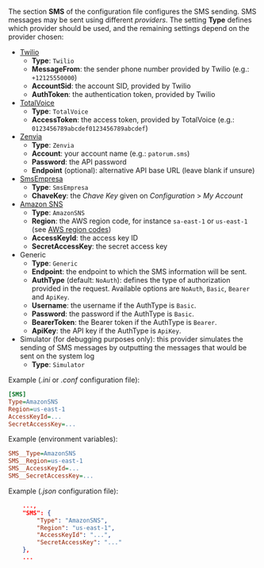 ﻿The section **SMS** of the configuration file configures the SMS sending. SMS messages may be sent using different *providers*. The setting **Type** defines which
provider should be used, and the remaining settings depend on the provider chosen:

* [Twilio](https://www.twilio.com/)
  * **Type**: `Twilio`
  * **MessageFrom**: the sender phone number provided by Twilio (e.g.: `+12125550000`)
  * **AccountSid**: the account SID, provided by Twilio
  * **AuthToken**: the authentication token, provided by Twilio
* [TotalVoice](https://totalvoice.com.br/)
  * **Type**: `TotalVoice`
  * **AccessToken**: the access token, provided by TotalVoice (e.g.: `0123456789abcdef0123456789abcdef`)
* [Zenvia](https://www.zenvia.com/)
  * **Type**: `Zenvia`
  * **Account**: your account name (e.g.: `patorum.sms`)
  * **Password**: the API password
  * **Endpoint** (optional): alternative API base URL (leave blank if unsure)
* [SmsEmpresa](https://www.smsempresa.com.br/)
  * **Type**: `SmsEmpresa`
  * **ChaveKey**: the *Chave Key* given on *Configuration* &gt; *My Account*
* [Amazon SNS](https://aws.amazon.com/sns/)
  * **Type**: `AmazonSNS`
  * **Region**: the AWS region code, for instance `sa-east-1` or `us-east-1` (see [AWS region codes](https://docs.aws.amazon.com/AWSEC2/latest/UserGuide/using-regions-availability-zones.html))
  * **AccessKeyId**: the access key ID
  * **SecretAccessKey**: the secret access key
* Generic
  * **Type**: `Generic`
  * **Endpoint**: the endpoint to which the SMS information will be sent.
  * **AuthType** (default: `NoAuth`): defines the type of authorization provided in the request. Available options are `NoAuth`, `Basic`, `Bearer` and `ApiKey`.
  * **Username**: the username if the AuthType is `Basic`.
  * **Password**: the password if the AuthType is `Basic`.
  * **BearerToken**: the Bearer token if the AuthType is `Bearer`.
  * **ApiKey**: the API key if the AuthType is `ApiKey`.
* Simulator (for debugging purposes only): this provider simulates the sending of SMS messages by outputting the messages that would be sent on the system log
  * **Type**: `Simulator`

Example (*.ini* or *.conf* configuration file):

```ini
[SMS]
Type=AmazonSNS
Region=us-east-1
AccessKeyId=...
SecretAccessKey=...
```

Example (environment variables):

```ini
SMS__Type=AmazonSNS
SMS__Region=us-east-1
SMS__AccessKeyId=...
SMS__SecretAccessKey=...
```

Example (*.json* configuration file):

```json
	...,
	"SMS": {
		"Type": "AmazonSNS",
		"Region": "us-east-1",
		"AccessKeyId": "...",
		"SecretAccessKey": "..."
	},
	...
```